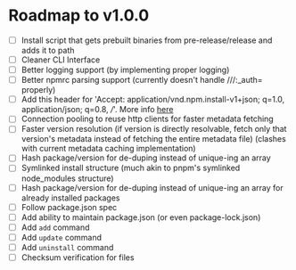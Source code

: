 # Roadmap to v1.0.0

-   [ ] Install script that gets prebuilt binaries from pre-release/release and adds it to path
-   [ ] Cleaner CLI Interface
-   [ ] Better logging support (by implementing proper logging)
-   [ ] Better npmrc parsing support (currently doesn't handle //<registry>/:\_auth=<token> properly)
-   [ ] Add this header for 'Accept: application/vnd.npm.install-v1+json; q=1.0, application/json; q=0.8, _/_'. More info [here](https://github.com/npm/registry/blob/main/docs/responses/package-metadata.md#abbreviated-metadata-format)
-   [ ] Connection pooling to reuse http clients for faster metadata fetching
-   [ ] Faster version resolution (if version is directly resolvable, fetch only that version's metadata instead of fetching the entire metadata file) (clashes with current metadata caching implementation)
-   [ ] Hash package/version for de-duping instead of unique-ing an array
-   [ ] Symlinked install structure (much akin to pnpm's symlinked node_modules structure)
-   [ ] Hash package/version for de-duping instead of unique-ing an array for already installed packages
-   [ ] Follow package.json spec
-   [ ] Add ability to maintain package.json (or even package-lock.json)
-   [ ] Add `add` command
-   [ ] Add `update` command
-   [ ] Add `uninstall` command
-   [ ] Checksum verification for files
